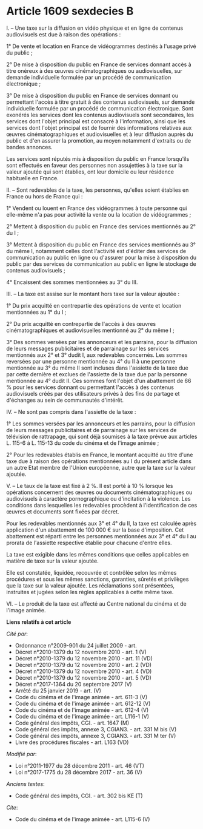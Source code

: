 # Article 1609 sexdecies B

I. – Une taxe sur la diffusion en vidéo physique et en ligne de contenus audiovisuels est due à raison des opérations :

1° De vente et location en France de vidéogrammes destinés à l'usage privé du public ;

2° De mise à disposition du public en France de services donnant accès à titre onéreux à des œuvres cinématographiques ou
audiovisuelles, sur demande individuelle formulée par un procédé de communication électronique ;

3° De mise à disposition du public en France de services donnant ou permettant l'accès à titre gratuit à des contenus
audiovisuels, sur demande individuelle formulée par un procédé de communication électronique. Sont exonérés les services dont
les contenus audiovisuels sont secondaires, les services dont l'objet principal est consacré à l'information, ainsi que les
services dont l'objet principal est de fournir des informations relatives aux œuvres cinématographiques et audiovisuelles et
à leur diffusion auprès du public et d'en assurer la promotion, au moyen notamment d'extraits ou de bandes annonces.

Les services sont réputés mis à disposition du public en France lorsqu'ils sont effectués en faveur des personnes non
assujetties à la taxe sur la valeur ajoutée qui sont établies, ont leur domicile ou leur résidence habituelle en France.

II. – Sont redevables de la taxe, les personnes, qu'elles soient établies en France ou hors de France qui :

1° Vendent ou louent en France des vidéogrammes à toute personne qui elle-même n'a pas pour activité la vente ou la location
de vidéogrammes ;

2° Mettent à disposition du public en France des services mentionnés au 2° du I ;

3° Mettent à disposition du public en France des services mentionnés au 3° du même I, notamment celles dont l'activité est
d'éditer des services de communication au public en ligne ou d'assurer pour la mise à disposition du public par des services
de communication au public en ligne le stockage de contenus audiovisuels ;

4° Encaissent des sommes mentionnées au 3° du III.

III. – La taxe est assise sur le montant hors taxe sur la valeur ajoutée :

1° Du prix acquitté en contrepartie des opérations de vente et location mentionnées au 1° du I ;

2° Du prix acquitté en contrepartie de l'accès à des œuvres cinématographiques et audiovisuelles mentionné au 2° du même I ;

3° Des sommes versées par les annonceurs et les parrains, pour la diffusion de leurs messages publicitaires et de parrainage
sur les services mentionnés aux 2° et 3° dudit I, aux redevables concernés. Les sommes reversées par une personne mentionnée
au 4° du II à une personne mentionnée au 3° du même II sont incluses dans l'assiette de la taxe due par cette dernière et
exclues de l'assiette de la taxe due par la personne mentionnée au 4° dudit II. Ces sommes font l'objet d'un abattement de 66
% pour les services donnant ou permettant l'accès à des contenus audiovisuels créés par des utilisateurs privés à des fins de
partage et d'échanges au sein de communautés d'intérêt.

IV. – Ne sont pas compris dans l'assiette de la taxe :

1° Les sommes versées par les annonceurs et les parrains, pour la diffusion de leurs messages publicitaires et de parrainage
sur les services de télévision de rattrapage, qui sont déjà soumises à la taxe prévue aux articles L. 115-6 à L. 115-13 du
code du cinéma et de l'image animée ;

2° Pour les redevables établis en France, le montant acquitté au titre d'une taxe due à raison des opérations mentionnées au
I du présent article dans un autre Etat membre de l'Union européenne, autre que la taxe sur la valeur ajoutée.

V. – Le taux de la taxe est fixé à 2 %. Il est porté à 10 % lorsque les opérations concernent des œuvres ou documents
cinématographiques ou audiovisuels à caractère pornographique ou d'incitation à la violence. Les conditions dans lesquelles
les redevables procèdent à l'identification de ces œuvres et documents sont fixées par décret.

Pour les redevables mentionnés aux 3° et 4° du II, la taxe est calculée après application d'un abattement de 100 000 € sur la
base d'imposition. Cet abattement est réparti entre les personnes mentionnées aux 3° et 4° du I au prorata de l'assiette
respective établie pour chacune d'entre elles.

La taxe est exigible dans les mêmes conditions que celles applicables en matière de taxe sur la valeur ajoutée.

Elle est constatée, liquidée, recouvrée et contrôlée selon les mêmes procédures et sous les mêmes sanctions, garanties,
sûretés et privilèges que la taxe sur la valeur ajoutée. Les réclamations sont présentées, instruites et jugées selon les
règles applicables à cette même taxe.

VI. – Le produit de la taxe est affecté au Centre national du cinéma et de l'image animée.

**Liens relatifs à cet article**

_Cité par_:

  - Ordonnance n°2009-901 du 24 juillet 2009 - art.
  - Décret n°2010-1379 du 12 novembre 2010 - art. 1 (V)
  - Décret n°2010-1379 du 12 novembre 2010 - art. 11 (VD)
  - Décret n°2010-1379 du 12 novembre 2010 - art. 2 (VD)
  - Décret n°2010-1379 du 12 novembre 2010 - art. 4 (VD)
  - Décret n°2010-1379 du 12 novembre 2010 - art. 5 (VD)
  - Décret n°2017-1364 du 20 septembre 2017 (V)
  - Arrêté du 25 janvier 2019 - art. (V)
  - Code du cinéma et de l'image animée - art. 611-3 (V)
  - Code du cinéma et de l'image animée - art. 612-12 (V)
  - Code du cinéma et de l'image animée - art. 612-4 (V)
  - Code du cinéma et de l'image animée - art. L116-1 (V)
  - Code général des impôts, CGI. - art. 1647 (M)
  - Code général des impôts, annexe 3, CGIAN3. - art. 331 M bis (V)
  - Code général des impôts, annexe 3, CGIAN3. - art. 331 M ter (V)
  - Livre des procédures fiscales - art. L163 (VD)

_Modifié par_:

  - Loi n°2011-1977 du 28 décembre 2011 - art. 46 (VT)
  - Loi n°2017-1775 du 28 décembre 2017 - art. 36 (V)

_Anciens textes_:

  - Code général des impôts, CGI. - art. 302 bis KE (T)

_Cite_:

  - Code du cinéma et de l'image animée - art. L115-6 (V)
